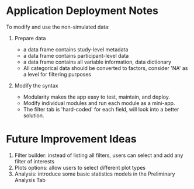 # Application Deployment Notes

To modify and use the non-simulated data:
1. Prepare data
   - a data frame contains study-level metadata
   - a data frame contains participant-level data
   - a data frame contains all variable information, data dictionary
   - All categorical data should be converted to factors, consider 'NA' as a level for filtering purposes

2. Modify the syntax
    -  Modularity makes the app easy to test, maintain, and deploy.
    -  Modify individual modules and run each module as a mini-app.
    -  The filter tab is 'hard-coded' for each field, will look into a better solution.
   


# Future Improvement Ideas
1. Filter builder: instead of listing all filters, users can select and add any filter of interests
2. Plots options: allow users to select different plot types
3. Analysis: introduce some basic statistics models in the Preliminary Analysis Tab
